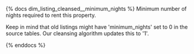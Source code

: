 {% docs dim_listing_cleansed__minimum_nights %}
Minimum number of nights required to rent this property. 
    
Keep in mind that old listings might have 'minimum_nights' set 
to 0 in the source tables. Our cleansing algorithm updates this 
to '1'.

{% enddocs %}